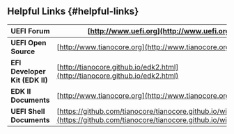 <!--- @file
 file

Copyright (c) 2018, Intel Corporation. All rights reserved.<BR>

Redistribution and use in source (original document form) and 'compiled'
forms (converted to PDF, epub, HTML and other formats) with or without
modification, are permitted provided that the following conditions are met:

1) Redistributions of source code (original document form) must retain the
above copyright notice, this list of conditions and the following
disclaimer as the first lines of this file unmodified.

2) Redistributions in compiled form (transformed to other DTDs, converted to
PDF, epub, HTML and other formats) must reproduce the above copyright
notice, this list of conditions and the following disclaimer in the
documentation and/or other materials provided with the distribution.

THIS DOCUMENTATION IS PROVIDED BY TIANOCORE PROJECT "AS IS" AND ANY EXPRESS OR
IMPLIED WARRANTIES, INCLUDING, BUT NOT LIMITED TO, THE IMPLIED WARRANTIES OF
MERCHANTABILITY AND FITNESS FOR A PARTICULAR PURPOSE ARE DISCLAIMED. IN NO
EVENT SHALL TIANOCORE PROJECT BE LIABLE FOR ANY DIRECT, INDIRECT, INCIDENTAL,
SPECIAL, EXEMPLARY, OR CONSEQUENTIAL DAMAGES (INCLUDING, BUT NOT LIMITED TO,
PROCUREMENT OF SUBSTITUTE GOODS OR SERVICES; LOSS OF USE, DATA, OR PROFITS;
OR BUSINESS INTERRUPTION) HOWEVER CAUSED AND ON ANY THEORY OF LIABILITY,
WHETHER IN CONTRACT, STRICT LIABILITY, OR TORT (INCLUDING NEGLIGENCE OR
OTHERWISE) ARISING IN ANY WAY OUT OF THE USE OF THIS DOCUMENTATION, EVEN IF
ADVISED OF THE POSSIBILITY OF SUCH DAMAGE.

-->

## Helpful Links {#helpful-links}

| **UEFI Forum** | [http://www.uefi.org](http://www.uefi.org/) |
| --- | --- |
| **UEFI Open Source** | [http://www.tianocore.org](http://www.tianocore.org/) |
| **EFI Developer Kit (EDK II)** | [http://tianocore.github.io/edk2.html](http://tianocore.github.io/edk2.html) |
| **EDK II Documents** | [http://www.tianocore.org](http://www.tianocore.org/)/docs/ |
| **UEFI Shell Documents** | [https://github.com/tianocore/tianocore.github.io/wiki/ShellPkg](https://github.com/tianocore/tianocore.github.io/wiki/ShellPkg) |